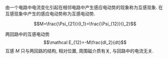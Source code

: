由一个电路中电流变化引起在相邻电路中产生感应电动势的现象称为互感现象. 在互感现象中产生的感应电动势称为互感电动势. 

$$M=\frac{\Psi_{21}}{I_1}=\frac{\Psi_{12}}{I_2}$$

两回路中的互感电动势 $$\mathcal E_{12}=-M\frac{dI_2}{dt}$$
互感 $M$ 只与两回路的结构, 相对位置, 周围磁介质有关, 与回路中的电流无关. 